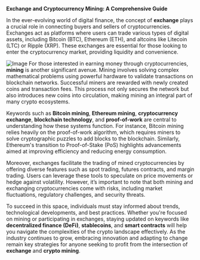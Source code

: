 **Exchange and Cryptocurrency Mining: A Comprehensive Guide**

In the ever-evolving world of digital finance, the concept of **exchange** plays a crucial role in connecting buyers and sellers of cryptocurrencies. Exchanges act as platforms where users can trade various types of digital assets, including Bitcoin (BTC), Ethereum (ETH), and altcoins like Litecoin (LTC) or Ripple (XRP). These exchanges are essential for those looking to enter the cryptocurrency market, providing liquidity and convenience.


![Image](https://github.com/user-attachments/assets/31692037-0104-4703-abd1-696b6a7dd41b)
For those interested in earning money through cryptocurrencies, **mining** is another significant avenue. Mining involves solving complex mathematical problems using powerful hardware to validate transactions on blockchain networks. Successful miners are rewarded with newly created coins and transaction fees. This process not only secures the network but also introduces new coins into circulation, making mining an integral part of many crypto ecosystems.

Keywords such as **Bitcoin mining**, **Ethereum mining**, **cryptocurrency exchange**, **blockchain technology**, and **proof-of-work** are central to understanding how these systems function. For instance, Bitcoin mining relies heavily on the proof-of-work algorithm, which requires miners to solve cryptographic puzzles to add blocks to the blockchain. Similarly, Ethereum's transition to Proof-of-Stake (PoS) highlights advancements aimed at improving efficiency and reducing energy consumption.

Moreover, exchanges facilitate the trading of mined cryptocurrencies by offering diverse features such as spot trading, futures contracts, and margin trading. Users can leverage these tools to speculate on price movements or hedge against volatility. However, it’s important to note that both mining and exchanging cryptocurrencies come with risks, including market fluctuations, regulatory challenges, and security threats.

To succeed in this space, individuals must stay informed about trends, technological developments, and best practices. Whether you're focused on mining or participating in exchanges, staying updated on keywords like **decentralized finance (DeFi)**, **stablecoins**, and **smart contracts** will help you navigate the complexities of the crypto landscape effectively. As the industry continues to grow, embracing innovation and adapting to change remain key strategies for anyone seeking to profit from the intersection of **exchange** and **crypto mining**.